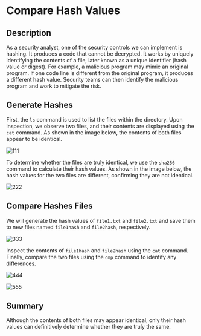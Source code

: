 # Compare Hash Values

## Description
As a security analyst, one of the security controls we can implement is hashing. It produces a code that cannot be decrypted. It works by uniquely identifying the contents of a file, later
known as a unique identifier (hash value or digest). For example, a malicious program may mimic an original program. If one code line is different from the original program, it produces a different hash value. Security teams can then identify the malicious program and work to mitigate the risk.

## Generate Hashes
First, the `ls` command is used to list the files within the directory. Upon inspection, we observe two files, and their contents are displayed using the `cat` command. As shown in the image below, the contents of both files appear to be identical.

![111](https://github.com/user-attachments/assets/da193047-6b03-4972-a55a-d08b580af7d5)

To determine whether the files are truly identical, we use the `sha256` command to calculate their hash values. As shown in the image below, the hash values for the two files are different, confirming they are not identical.

![222](https://github.com/user-attachments/assets/918ae4ae-7431-4afd-bac8-b4bd78af3d7d)

## Compare Hashes Files
We will generate the hash values of `file1.txt` and `file2.txt` and save them to new files named `file1hash` and `file2hash`, respectively.

![333](https://github.com/user-attachments/assets/a27cab9e-1703-4979-ae58-87d70ea3e996)

Inspect the contents of `file1hash` and `file2hash` using the `cat` command. Finally, compare the two files using the `cmp` command to identify any differences.

![444](https://github.com/user-attachments/assets/b1acb81e-49c9-4dbd-bf3d-ee5e9692d12d)

![555](https://github.com/user-attachments/assets/684a3e9e-5760-4c84-a49b-f67817b98864)

## Summary
Although the contents of both files may appear identical, only their hash values can definitively determine whether they are truly the same.
